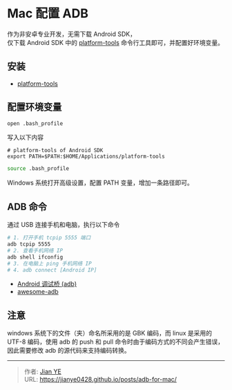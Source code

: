 # Mac 配置 ADB


作为非安卓专业开发，无需下载 Android SDK，  
仅下载 Android SDK 中的 [platform-tools](https://developer.android.com/studio/releases/platform-tools?hl=zh-cn) 命令行工具即可，并配置好环境变量。

<!--more-->

## 安装

- [platform-tools](https://developer.android.com/studio/releases/platform-tools?hl=zh-cn)

## 配置环境变量

```bash
open .bash_profile
```

写入以下内容

```
# platform-tools of Android SDK
export PATH=$PATH:$HOME/Applications/platform-tools
```

```bash
source .bash_profile
```

Windows 系统打开高级设置，配置 PATH 变量，增加一条路径即可。

## ADB 命令

通过 USB 连接手机和电脑，执行以下命令

```bash
# 1. 打开手机 tcpip 5555 端口
adb tcpip 5555
# 2. 查看手机网络 IP
adb shell ifconfig
# 3. 在电脑上 ping 手机网络 IP
# 4. adb connect [Android IP]
```

- [Android 调试桥 (adb)](https://developer.android.com/studio/command-line/adb?hl=zh-cn)
- [awesome-adb](https://github.com/mzlogin/awesome-adb)

## 注意

windows 系统下的文件（夹）命名所采用的是 GBK 编码，而 linux 是采用的 UTF-8 编码，使用 adb 的
push 和 pull 命令时由于编码方式的不同会产生错误，因此需要修改 adb 的源代码来支持编码转换。


---

> 作者: [Jian YE](https://github.com/jianye0428)  
> URL: https://jianye0428.github.io/posts/adb-for-mac/  

